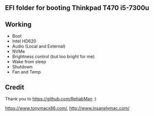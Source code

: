 ## EFI folder for booting Thinkpad T470 i5-7300u

## Working
  - Boot
  - Intel HD620
  - Audio (Local and External)
  - NVMe
  - Brightness control (but too bright for me)
  - Wake from sleep
  - Shutdown 
  - Fan and Temp


  
## Credit

  Thank you to https://github.com/RehabMan :)
  
  https://www.tonymacx86.com/,
  http://www.insanelymac.com/
  

